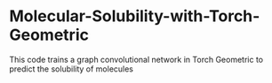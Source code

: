 # Molecular-Solubility-with-Torch-Geometric
This code trains a graph convolutional network in Torch Geometric to predict the solubility of molecules
